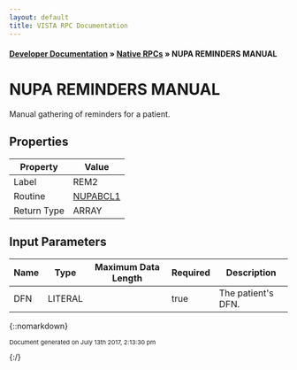 ```yaml
---
layout: default
title: VISTA RPC Documentation
---
```


#### [Developer Documentation](../index) &#187; [Native RPCs](TableOfContents) &#187; NUPA REMINDERS MANUAL<br/>
# NUPA REMINDERS MANUAL

Manual gathering of reminders for a patient.

## Properties

Property | Value
--- | ---
Label | REM2
Routine | [NUPABCL1](http://code.osehra.org/dox/Routine_NUPABCL1_source.html)
Return Type | ARRAY


## Input Parameters

Name | Type | Maximum Data Length | Required | Description
--- | --- | --- | --- | ---
DFN | LITERAL |  | true | The patient&#x27;s DFN.



{::nomarkdown} <br/><p style="font-size: 11px">Document generated on July 13th 2017, 2:13:30 pm</p>{:/}